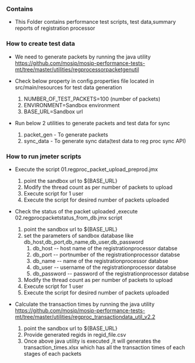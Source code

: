 ### Contains
* This Folder contains performance test scripts, test data,summary reports of registration processor 

### How to create test data 
* We need to generate packets by running the java utility https://github.com/mosip/mosip-performance-tests-mt/tree/master/utilities/regprocessorpacketgenutil
* Check below property in config.properties file located in src/main/resources for test data generation   
    1. NUMBER_OF_TEST_PACKETS=100 (number of packets)
    2. ENVIRONMENT=Sandbox environment
    3. BASE_URL=Sandbox url
	
* Run below 2 utilities to generate packets and test data for sync
    1. packet_gen - To generate packets
    2. sync_data - To generate sync data(test data to reg proc sync API)
  
### How to run jmeter scripts 
* Execute the script 01.regproc_packet_upload_preprod.jmx
    1. point the sandbox url to ${BASE_URL}
    2. Modify the thread count as per number of packets to upload
    3. Execute script for 1 user
	4. Execute the script for desired number of packets uploaded
	
* Check the status of the packet uploaded ,execute 02.regprocpacketstatus_from_db.jmx script
    1. point the sandbox url to ${BASE_URL}
	2. set the parameters of sandbox database like db_host,db_port,db_name,db_user,db_password
		1. db_host -- host name of the registrationprocessor databse
		2. db_port -- portnumber of the registrationprocessor databse
		3. db_name -- name of the registrationprocessor databse
		4. db_user -- username of the registrationprocessor databse
		5. db_password -- password of the registrationprocessor databse
    2. Modify the thread count as per number of packets to upload
    3. Execute script for 1 user
	4. Execute the script for desired number of packets uploaded

* Calculate the transaction times by running the java utility https://github.com/mosip/mosip-performance-tests-mt/tree/master/utilities/regproc_transactiondata_util_v2.2
    1. point the sandbox url to ${BASE_URL}
    2. Provide generated regids in regid_file.csv
    3. Once above java utility is executed ,It will generates the transaction_times.xlsx which has all the transaction times of each stages of each packets
